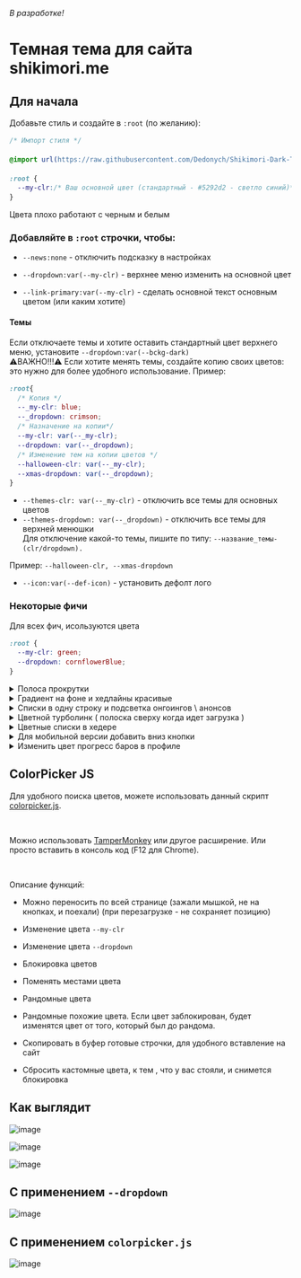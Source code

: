 _В разработке!_

# Темная тема для сайта shikimori.me

## Для начала

Добавьте стиль и создайте в `:root` (по желанию):

```css
/* Импорт стиля */

@import url(https://raw.githubusercontent.com/Dedonych/Shikimori-Dark-Theme/master/shikimori_dark.css);

:root {
  --my-clr:/* Ваш основной цвет (стандартный - #5292d2 - светло синий)*/ ;
}
```

Цвета плохо работают с черным и белым

### Добавляйте в `:root` строчки, чтобы:<br>

- `--news:none` - отключить подсказку в настройках <br>

- `--dropdown:var(--my-clr)` - верхнее меню изменить на основной цвет<br>

- `--link-primary:var(--my-clr)` - сделать основной текст основным цветом (или каким хотите)<br>

#### Темы

Если отключаете темы и хотите оставить стандартный цвет верхнего меню, установите `--dropdown:var(--bckg-dark)`
<br>
⚠ВАЖНО!!!⚠ Если хотите менять темы, создайте копию своих цветов: это нужно для более удобного использование.
Пример:
```css
:root{
  /* Копия */
  --_my-clr: blue;
  --_dropdown: crimson;
  /* Назначение на копии*/
  --my-clr: var(--_my-clr);
  --dropdown: var(--_dropdown);
  /* Изменение тем на копии цветов */
  --halloween-clr: var(--_my-clr);
  --xmas-dropdown: var(--_dropdown);
}
```
- `--themes-clr: var(--_my-clr)` - отключить все темы для основных цветов <br>
- `--themes-dropdown: var(--_dropdown)` - отключить все темы для верхней менюшки <br>
Для отключение какой-то темы, пишите по типу: `--название_темы-(clr/dropdown).` 

Пример: `--halloween-clr, --xmas-dropdown`
- `--icon:var(--def-icon)` - установить дефолт лого

### Некоторые фичи

Для всех фич, исользуются цвета

```css
:root {
  --my-clr: green;
  --dropdown: cornflowerBlue;
}
```
<details>
	<summary>Полоса прокрутки</summary>

```scss
::-webkit-scrollbar {
  width: 8px;
}
::-webkit-scrollbar-thumb {
  background: var(--dropdown);
}
```

</details>

<details>
	<summary>Градиент на фоне и хедлайны красивые</summary>

```scss
/* убрать фон */
.l-page {
  background-color: #0000;
}

/* gradient background: !important для всех разрешений */
body {
  --_b-l: color-mix(in srgb, var(--my-clr), #000 75%);
  --_b-r: color-mix(in srgb, var(--dropdown), #000 75%);
  background: linear-gradient(90deg, var(--_b-l), var(--_b-r)) !important;
}

/* хедлайны */
.subheadline,
.midheadline,
.headline {
  background-color: #0000;
  border: 0;
  border-bottom: 2px solid currentColor !important;

  /* треугольник заменить на ссылку */
  & > a:before {
    content: "\01f517";
  }
}
```

![image](./posters/features/grad_head.png)

</details>

<details>
	<summary>Списки в одну строку и подсветка онгоингов \ анонсов</summary>

```scss
/* Списки: одна строка */
tr.user_rate {
  border-bottom: 1px solid #555;
}
tr.user_rate .name {
  display: flex;
  flex-wrap: wrap;
  position: relative;
  a {
    overflow: hidden;
    display: -webkit-box;
    -webkit-box-orient: vertical;
    -webkit-line-clamp: 1;
  }
  &:has(.rewatches:not(:empty)) a {
    max-width: calc(100% - 150px);
  }

  .rate-text {
    width: 100%;
    div {
      border-top: 1px dashed #555;
      padding-top: 2px;
      color: var(--txt-secondary-dark);
    }
  }
}

/* Подсветка онгоингов \ анонсов */
tr.user_rate :is(.anons, .ongoing) {
  display: none;
}
tr.user_rate:has(.anons) {
  background: #ff851b43;
  &:hover {
    background: #d36b1043 !important;
  }
}
tr.user_rate:has(.ongoing) {
  background: #2ecc4043;
  &:hover {
    background: #1b9e2b43 !important;
  }
}
/* ховер на обичке в списке */
.p-user_rates-index .list-lines .selectable:hover {
  background-color: #0006;
}
```

![image](./posters/features/list_one_colrd.png)

</details>

<details>
	<summary>Цветной турболинк ( полоска сверху когда идет загрузка )</summary>
	
```scss
@media all {
  .turbolinks-progress-bar {
    background: var(--clr-main-light) !important;
    -webkit-box-shadow: 0 0 8px var(--my-clr) !important;
    box-shadow: 0 0 10px var(--my-clr) !important;
  }
}
```
</details>
<details>
	<summary>Цветные списки в хедере</summary>
	
```scss
.l-top_menu-v2 .submenu {
  border: 0;
  border-radius: 0 0 8px 8px;
  --c20: color-mix(in srgb, var(--dropdown), #000 20%);
  --c30: color-mix(in srgb, var(--dropdown), #000 30%);
  --c40: color-mix(in srgb, var(--dropdown), #000 40%);
  & > .legend { background-color: var(--c30); }
  & > a {
    background-color: var(--c20);
    &:hover,
    &:active { background-color: var(--c40); }
  }
}
```

![image](./posters/features/submenu_colrd.png)

</details>

<details>
	<summary>Для мобильной версии добавить вниз кнопки</summary>

```scss
@media screen and (max-width: 767px) {
  body {
    margin-bottom: 48px;
    --icon-width: calc(calc(100vw / 5));
  }
  :is(
      .icon-profile,
      .icon-anime_list,
      .icon-manga_list,
      .icon-mail,
      .icon-settings
    ) {
    &::after {
      font-family: shikimori;
      position: fixed;
      bottom: 0;
      width: var(--icon-width);
      height: 48px;
      left: calc(var(--icon-width) * var(--icon-left));
      background-color: var(--dropdown);
      text-align: center;
      font-size: 1.5rem;
      z-index: 2;
    }
    &:focus:after {
      background: color-mix(in srgb, var(--dropdown) 70%, white);
    }
  }
  .icon-anime_list:after {
    --icon-left: 0;
    content: "\eba5";
  }
  .icon-manga_list:after {
    --icon-left: 1;
    content: "\eba6";
  }
  .icon-profile:after {
    --icon-left: 2;
    content: "\e849";
    font-size: 2.5em;
  }
  .icon-mail:after {
    --icon-left: 3;
    content: "\e81f";
  }
  .icon-settings:after {
    --icon-left: 4;
    content: "\e822";
  }
  /* смс анрид */
  .l-top_menu-v2 .menu-dropdown > span[data-unread_count]:after {
    position: fixed;
    z-index: 3;
    top: auto;
    bottom: 24px;
                   /*  позиция смс \/  */
    left: calc(var(--icon-width) * 3 + calc(var(--icon-width) / 2));
  }
}
```

![image](./posters/features/mobile.png)

</details>

<details>
	<summary>Изменить цвет прогресс баров в профиле</summary>

```scss
:root {
  /* График активности */
  --bar-main: purple;
}
/* Полоски */
.b-stats_bar {
  &.anime {
    --first: #b49602;
  }
  &.manga {
    --first: rgb(241, 44, 124);
  }
  &.lifetime {
    --first: red;
  }
}
```

![image](./posters/features/bars.png)

</details>

## ColorPicker JS

Для удобного поиска цветов, можете использовать данный скрипт [colorpicker.js](colorpicker.js).

<br>

Можно использовать [TamperMonkey](https://www.tampermonkey.net/) или другое расширение. Или просто вставить в консоль код (F12 для Chrome).

<br>

Описание функций:

- Можно переносить по всей странице (зажали мышкой, не на кнопках, и поехали) (при перезагрузке - не сохраняет позицию)

- Изменение цвета `--my-clr`

- Изменение цвета `--dropdown`

- Блокировка цветов

- Поменять местами цвета

- Рандомные цвета

- Рандомные похожие цвета. Если цвет заблокирован, будет изменятся цвет от того, который был до рандома.

- Скопировать в буфер готовые строчки, для удобного вставление на сайт

- Сбросить кастомные цвета, к тем , что у вас стояли, и снимется блокировка

## Как выглядит

![image](./posters/main.png)

![image](./posters/profile.png)

![image](./posters/title.png)

## С применением `--dropdown`

![image](./posters/colored.png)

## С применением `colorpicker.js`

![image](./posters/colorpicker.png)
